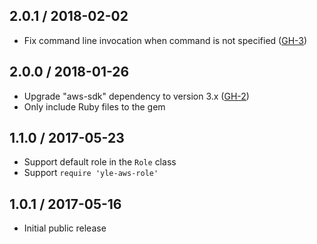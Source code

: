 ## 2.0.1 / 2018-02-02

- Fix command line invocation when command is not specified ([GH-3](https://github.com/Yleisradio/yle-aws-role/pull/3))

## 2.0.0 / 2018-01-26

- Upgrade "aws-sdk" dependency to version 3.x ([GH-2](https://github.com/Yleisradio/yle-aws-role/pull/2))
- Only include Ruby files to the gem

## 1.1.0 / 2017-05-23

- Support default role in the `Role` class
- Support `require 'yle-aws-role'`

## 1.0.1 / 2017-05-16

- Initial public release
